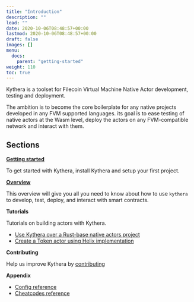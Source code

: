 ```yaml
---
title: "Introduction"
description: ""
lead: ""
date: 2020-10-06T08:48:57+00:00
lastmod: 2020-10-06T08:48:57+00:00
draft: false
images: []
menu:
  docs:
    parent: "getting-started"
weight: 110
toc: true
---
```


Kythera is a toolset for Filecoin Virtual Machine Native Actor development, testing and deployment.

The ambition is to become the core boilerplate for any native projects developed in any FVM supported languages.
its goal is to ease testing of native actors at the Wasm level, deploy the actors on any FVM-compatible network and interact
with them.

## Sections

[**Getting started**](/docs/getting-started/installation/)

To get started with Kythera, install Kythera and setup your first project.

[**Overview**]()

This overview will give you all you need to know about how to use `kythera` to develop, test, deploy, and interact with
smart contracts.

**Tutorials**

Tutorials on building actors with Kythera.

- [Use Kythera over a Rust-base native actors project]()
- [Create a Token actor using Helix implementation]()

**Contributing**

Help us improve Kythera by [contributing]()

**Appendix**

- [Config reference]()
- [Cheatcodes reference]()

